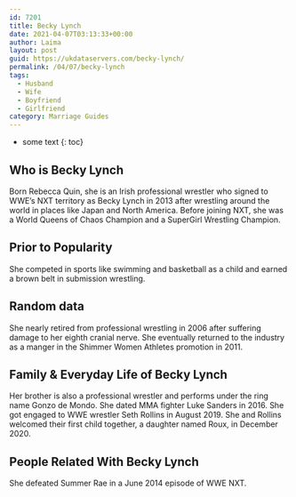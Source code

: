 ```yaml
---
id: 7201
title: Becky Lynch
date: 2021-04-07T03:13:33+00:00
author: Laima
layout: post
guid: https://ukdataservers.com/becky-lynch/
permalink: /04/07/becky-lynch
tags:
  - Husband
  - Wife
  - Boyfriend
  - Girlfriend
category: Marriage Guides
---
```


* some text
{: toc}


## Who is Becky Lynch
                  
                  
                  
Born Rebecca Quin, she is an Irish professional wrestler who signed to WWE&#8217;s NXT territory as Becky Lynch in 2013 after wrestling around the world in places like Japan and North America. Before joining NXT, she was a World Queens of Chaos Champion and a SuperGirl Wrestling Champion.
                  
              
            
              
            
                
                
                
## Prior to Popularity
                  
                  
                  
She competed in sports like swimming and basketball as a child and earned a brown belt in submission wrestling.
                  
              
            
              
            
                
                
                
## Random data
                  
                  
                  
She nearly retired from professional wrestling in 2006 after suffering damage to her eighth cranial nerve. She eventually returned to the industry as a manger in the Shimmer Women Athletes promotion in 2011.
                  
              
            
              
            
                
                
                
## Family & Everyday Life of Becky Lynch
                  
                  
                  
Her brother is also a professional wrestler and performs under the ring name Gonzo de Mondo. She dated MMA fighter Luke Sanders in 2016. She got engaged to WWE wrestler Seth Rollins in August 2019. She and Rollins welcomed their first child together, a daughter named Roux, in December 2020.
                  
              
            
              
            
                
                
                
## People Related With Becky Lynch
                  
                  
                  
She defeated Summer Rae in a June 2014 episode of WWE NXT.
                  
              
            
              
            
                
              
            
              
              
            
            
              
            
          
          
          